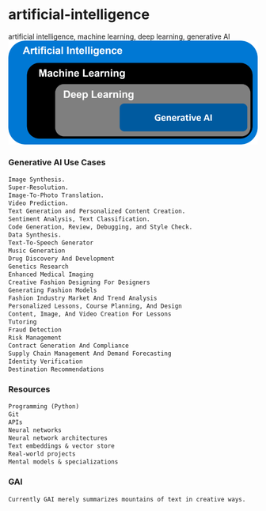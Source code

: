 # artificial-intelligence
artificial intelligence, machine learning, deep learning, generative AI  
![AI](images/ai-ml-dl-gai.png)

### Generative AI Use Cases
	Image Synthesis.
	Super-Resolution.
	Image-To-Photo Translation.
	Video Prediction.
	Text Generation and Personalized Content Creation.
	Sentiment Analysis, Text Classification.
	Code Generation, Review, Debugging, and Style Check.
	Data Synthesis.
	Text-To-Speech Generator
	Music Generation 
	Drug Discovery And Development
	Genetics Research
	Enhanced Medical Imaging
	Creative Fashion Designing For Designers
	Generating Fashion Models
	Fashion Industry Market And Trend Analysis 
	Personalized Lessons, Course Planning, And Design
	Content, Image, And Video Creation For Lessons
	Tutoring  
	Fraud Detection
	Risk Management
	Contract Generation And Compliance
	Supply Chain Management And Demand Forecasting
	Identity Verification
	Destination Recommendations

### Resources
	Programming (Python)
	Git
	APIs
	Neural networks
	Neural network architectures
	Text embeddings & vector store
	Real-world projects
	Mental models & specializations
	
### GAI 
	Currently GAI merely summarizes mountains of text in creative ways.
 
